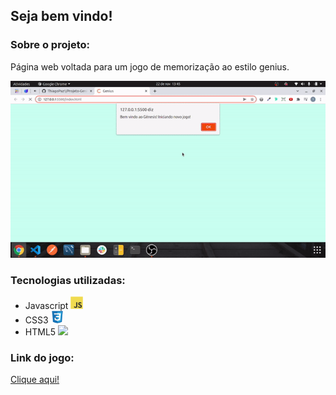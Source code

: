 <h2>Seja bem vindo!</h2>
<h3>Sobre o projeto:</h3>
<p>
  Página web voltada para um jogo de memorização
  ao estilo genius.
</p>
<img src="ezgif.com-gif-maker (1).gif"/>
<h3>Tecnologias utilizadas:</h3>
<ul>
  <li>
    Javascript 
    <span>
      <img width="20px" src="https://raw.githubusercontent.com/devicons/devicon/master/icons/javascript/javascript-original.svg">
    </span>
  </li>
  <li>
    CSS3 
    <span>
      <img width="20px" src="https://raw.githubusercontent.com/devicons/devicon/master/icons/css3/css3-original.svg">
    </span>
  </li>
  <li>
    HTML5 
    <span>
      <img width="20px" src="https://raw.githubusercontent.com/devicoTecnologias utilizadasns/devicon/master/icons/html5/html5-original.svg">
    </span>
  </li>
</ul>
<h3>Link do jogo:</h3>
<a href="https://gamegenius.netlify.app/">Clique aqui!</a>

